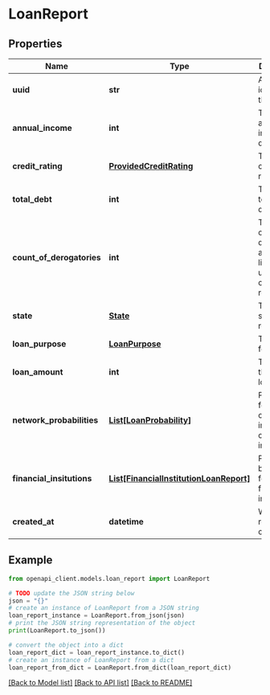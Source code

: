 # LoanReport


## Properties

Name | Type | Description | Notes
------------ | ------------- | ------------- | -------------
**uuid** | **str** | A unique identifier for this report. | 
**annual_income** | **int** | The user&#39;s annual income in dollars. | 
**credit_rating** | [**ProvidedCreditRating**](ProvidedCreditRating.md) | The user&#39;s credit score range. | 
**total_debt** | **int** | The user&#39;s total debt in dollars. | [optional] 
**count_of_derogatories** | **int** | The number of derogatory accounts listed on the user&#39;s credit report. | [optional] 
**state** | [**State**](State.md) | The user&#39;s state of residence. | [optional] 
**loan_purpose** | [**LoanPurpose**](LoanPurpose.md) | The reason for the loan. | [optional] 
**loan_amount** | **int** | The size of the the loan. | [optional] 
**network_probabilities** | [**List[LoanProbability]**](LoanProbability.md) | Probabilities for classes of loans, irrespective of financial institution. | 
**financial_insitutions** | [**List[FinancialInstitutionLoanReport]**](FinancialInstitutionLoanReport.md) | Probabilities broken out for specific financial institutions. | 
**created_at** | **datetime** | When this report was created. | 

## Example

```python
from openapi_client.models.loan_report import LoanReport

# TODO update the JSON string below
json = "{}"
# create an instance of LoanReport from a JSON string
loan_report_instance = LoanReport.from_json(json)
# print the JSON string representation of the object
print(LoanReport.to_json())

# convert the object into a dict
loan_report_dict = loan_report_instance.to_dict()
# create an instance of LoanReport from a dict
loan_report_from_dict = LoanReport.from_dict(loan_report_dict)
```
[[Back to Model list]](../README.md#documentation-for-models) [[Back to API list]](../README.md#documentation-for-api-endpoints) [[Back to README]](../README.md)


